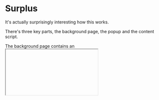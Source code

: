 # Surplus

It's actually surprisingly interesting how this works.

There's three key parts, the background page, the popup and the content script.

The background page contains an <iframe> which points to Google Blog Search. Google Blog Search was chosen because it had the new Google bar, has few dynamic elements so the page should load quickly, and looks fairly abandoned and probably won't change for future compatibility's sake. Google Blog Search is pointed to a certain URL which fires a specific content script which reformats the page to work better as a popup. 

The content script also periodically polls the DOM for the number of notifications every two seconds and sends it to the background page which uses <canvas> to generate the icon.

When the button is clicked, Chrome opens up the popup element. That popup element then sends a trigger to the background page, which signals to the content script, which then signals Google Blog Search's toolbar to expand the notification section (this internally, sends a signal to create a new iframe within Google which does some fascinating stuff that I don't bother with). 

Then the popup does something pretty interesting. It runs adoptNode, which is part of Webkit's Magic iframe feature. It then transplants the body of the iframe over to that popup.

When the popup is closed, that is, when the unload event is fired, it sends the frame back to the background page.

## Name

As for the name, in the twelve seconds between when I knew I was going to start the project and was going to start coding, I had to answer what was probably the hardest problem of any project: finding a name. I figured why not do a `cat /usr/share/dict/words | grep plus`, just because I heard a cool pun about Google+ yesterday. There were basically three words, nonplus, plush and surplus. Plush is cute because I kept thinking of my giant stuffed pikachu that I got when I was six, but the connection between plush and plus is pretty abstract. Nonplus means, literally "confused", and that's not something any interaction designer would want. Surplus is nice, because it has this mythical fairy tale property (US government having a surplus?) and that's a nice (warm and cuddly like a pikachu) connotation. So thereafter, a project was named.

## Timeline (June 30, 2011 EST)

* `4:14pm` Started project 
* `4:21pm` Icon work
* `4:24pm` Manifestation
* `4:36pm` Content Scripts on hidden frames argh
* `4:59pm` Done with styling
* `5:22pm` Perfected popup interaction
* `6:13pm` Done
* 7:18pm Updating Readme

## TODO:

* Account Switching Support (yes, I actually have multiple accounts but it never occurred to me because my first one is the one I use with google+)
* There's this really annoying problem with scrolling dying every so often. Argh.
